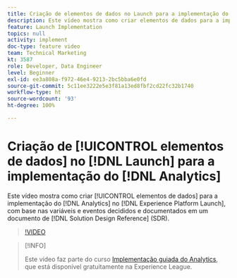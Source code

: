 ```yaml
---
title: Criação de elementos de dados no Launch para a implementação do Analytics
description: Este vídeo mostra como criar elementos de dados para a implementação do Analytics no Launch, com base nas variáveis e eventos decididos e documentados em um documento de Referência de design de solução (SDR).
feature: Launch Implementation
topics: null
activity: implement
doc-type: feature video
team: Technical Marketing
kt: 3587
role: Developer, Data Engineer
level: Beginner
exl-id: ee3a808a-f972-46e4-9213-2bc5bba6e0fd
source-git-commit: 5c11ee3222e5e3f81a13ed8fbf2cd22fc32b1740
workflow-type: ht
source-wordcount: '93'
ht-degree: 100%

---
```


# Criação de [!UICONTROL elementos de dados] no [!DNL Launch] para a implementação do [!DNL Analytics]

Este vídeo mostra como criar [!UICONTROL elementos de dados] para a implementação do [!DNL Analytics] no [!DNL Experience Platform Launch], com base nas variáveis e eventos decididos e documentados em um documento de [!DNL Solution Design Reference] (SDR).

>[!VIDEO](https://video.tv.adobe.com/v/28760/?quality=12)

>[!INFO]
>
> Este vídeo faz parte do curso [Implementação guiada do Analytics](https://experienceleague.adobe.com/?recommended=Analytics-D-1-2019.1), que está disponível gratuitamente na Experience League.